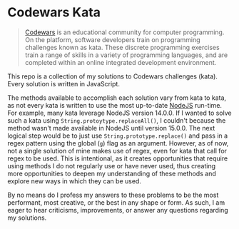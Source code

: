 # Codewars Kata

> [Codewars](https://codewars.com) is an educational community for computer programming. On the platform, software developers train on programming challenges known as kata.
> These discrete programming exercises train a range of skills in a variety of programming languages, and are completed within an online integrated development environment.


This repo is a collection of my solutions to Codewars challenges (kata). Every solution is written in JavaScript.

The methods available to accomplish each solution vary from kata to kata, as not every kata is written to use the most up-to-date [NodeJS](https://nodejs.dev/) run-time. 
For example, many kata leverage NodeJS version 14.0.0. If I wanted to solve such a kata using `String.protoytype.replaceAll()`, I couldn't because the method wasn't made available in NodeJS until version 15.0.0. 
The next logical step would be to just use `String.prototype.replace()` and pass in a regex pattern using the global (`g`) flag as an argument.
However, as of now, not a single solution of mine makes use of regex, even for kata that call for regex to be used. 
This is intentional, as it creates opportunities that require using methods I do not regularly use or have never used, 
thus creating more opportunities to deepen my understanding of these methods and explore new ways in which they can be used.

By no means do I profess my answers to these problems to be the most performant, most creative, or the best in any shape or form. 
As such, I am eager to hear criticisms, improvements, or answer any questions regarding my solutions.
